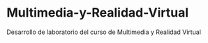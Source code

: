 # Multimedia-y-Realidad-Virtual
Desarrollo de laboratorio del curso de Multimedia y Realidad Virtual
